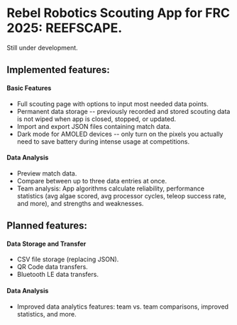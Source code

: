 # Rebel Robotics Scouting App for FRC 2025: REEFSCAPE.

Still under development.

## Implemented features:

#### Basic Features
- Full scouting page with options to input most needed data points.
- Permanent data storage -- previously recorded and stored scouting data is not wiped when app is closed, stopped, or updated.
- Import and export JSON files containing match data.
- Dark mode for AMOLED devices -- only turn on the pixels you actually need to save battery during intense usage at competitions.

#### Data Analysis
- Preview match data.
- Compare between up to three data entries at once.
- Team analysis: App algorithms calculate reliability, performance statistics (avg algae scored, avg processor cycles, teleop success rate, and more), and strengths and weaknesses.


## Planned features:

#### Data Storage and Transfer
- CSV file storage (replacing JSON).
- QR Code data transfers.
- Bluetooth LE data transfers.

#### Data Analysis
- Improved data analytics features: team vs. team comparisons, improved statistics, and more.